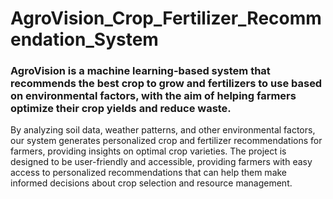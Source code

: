 # AgroVision_Crop_Fertilizer_Recommendation_System
### AgroVision is a machine learning-based system that recommends the best crop to grow and fertilizers to use based on environmental factors, with the aim of helping farmers optimize their crop yields and reduce waste.
By analyzing soil data, weather patterns, and other environmental factors, our system generates personalized crop and fertilizer recommendations for farmers, providing insights on optimal crop varieties.
The project is designed to be user-friendly and accessible, providing farmers with easy access to personalized recommendations that can help them make informed decisions about crop selection and resource management. 
